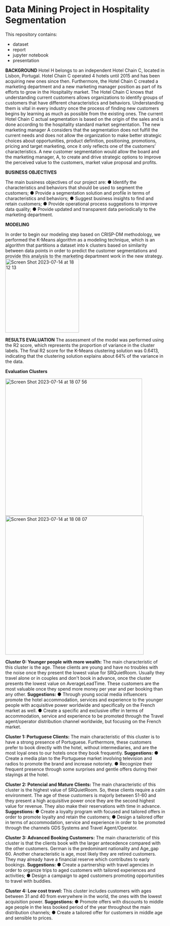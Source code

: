 # Data Mining Project in Hospitality Segmentation

This repository contains:
- dataset
- report
- jupyter notebook
- presentation


**BACKGROUND**
Hotel H belongs to an independent Hotel Chain C, located in Lisbon, Portugal. Hotel Chain C operated 4 hotels until 2015 and has been acquiring new ones since then. Furthermore, the Hotel Chain C created a marketing department and a new marketing manager position as part of its efforts to grow in the Hospitality market.
The Hotel Chain C knows that understanding current customers allows organizations to identify groups of customers that have different characteristics and behaviors. Understanding them is vital in every industry once the process of finding new customers begins by learning as much as possible from the existing ones.
The current Hotel Chain C actual segmentation is based on the origin of the sales and is done according to the hospitality standard market segmentation. The new marketing manager A considers that the segmentation does not fulfill the current needs and does not allow the organization to make better strategic choices about opportunities, product definition, positioning, promotions, pricing and target marketing, once it only reflects one of the customers’ characteristics.
A new customer segmentation would allow the board and the marketing manager, A, to create and drive strategic options to improve the perceived value to the customers, market value proposal and profits.

**BUSINESS OBJECTIVES**

The main business objectives of our project are:
● Identify the characteristics and behaviors that should be used to segment the customers;
● Provide a segmentation solution and profile in terms of characteristics and behaviors;
● Suggest business insights to find and retain customers;
● Provide operational process suggestions to improve data quality;
● Provide updated and transparent data periodically to the marketing department. 

**MODELING**

In order to begin our modeling step based on CRISP-DM methodology, we performed the K-Means algorithm as a modeling technique, which is an algorithm that partitions a dataset into k clusters based on similarity between data points in order to predict the customer segmentations and provide this analysis to the marketing department work in the new strategy.
<img width="232" alt="Screen Shot 2023-07-14 at 18 12 13" src="https://github.com/AnaOttavi/Hospitality_Segmentation/assets/86486485/2dea0e43-f658-441f-9176-8171eb344857">

**RESULTS EVALUATION**
The assessment of the model was performed using the R2 score, which represents the proportion of variance in the cluster labels. The final R2 score for the K-Means clustering solution was 0.6413, indicating that the clustering solution explains about 64% of the variance in the data.


**Evaluation Clusters**

<img width="431" alt="Screen Shot 2023-07-14 at 18 07 56" src="https://github.com/AnaOttavi/Hospitality_Segmentation/assets/86486485/c5b14a61-385c-4ae4-8641-e96041d88d07">
<img width="436" alt="Screen Shot 2023-07-14 at 18 08 07" src="https://github.com/AnaOttavi/Hospitality_Segmentation/assets/86486485/e006d6b9-aaaf-4fc9-9142-43467bde2f63">

**Cluster 0: Younger people with more wealth:**
The main characteristic of this cluster is the age. These clients are young and have no troubles with the noise once they present the lowest value for SRQuietRoom. Usually they travel alone or in couples and don't book in advance, once the cluster presents the lowest value on AverageLeadTime. These customers are the most valuable once they spend more money per year and per booking than any other.
**Suggestions:**
● Through young social media influencers promote the hotel accommodation, services and experience to the younger people with acquisitive power worldwide and specifically on the French market as well.
● Create a specific and exclusive offer in terms of accommodation, service and experience to be promoted through the Travel agent/operator distribution channel worldwide, but focusing on the French market.
 
**Cluster 1: Portuguese Clients:**
The main characteristic of this cluster is to have a strong presence of Portuguese. Furthermore, these customers prefer to book directly with the hotel, without intermediaries, and are the most loyal ones to our hotels once they book frequently.
**Suggestions:**
● Create a media plan to the Portuguese market involving television and radios to promote the brand and increase notoriety.
● Recognize their frequent presence through some surprises and gentle offers during their stayings at the hotel.

**Cluster 2: Potencial and Mature Clients:**
The main characteristic of this cluster is the highest value of SRQuietRoom. So, these clients require a calm environment. The age of these customers is majorly between 51-60 and they present a high acquisitive power once they are the second highest value for revenue. They also make their reservations with time in advance.
**Suggestions:**
● Create a loyalty program with focused and tailored offers in order to promote loyalty and retain the customers;
● Design a tailored offer in terms of accommodation, service and experience in order to be promoted through the channels GDS Systems and Travel Agent/Operator.

**Cluster 3: Advanced Booking Customers:**
The main characteristic of this cluster is that the clients book with the larger antecedence compared with the other customers. German is the predominant nationality and Age_gap 60. Another characteristic is age, most likely they are retired customers. They may already have a financial reserve which contributes to early bookings.
**Suggestions:**
● Create a partnership with travel agencies in order to organize trips to aged customers with tailored experiences and activities;
● Design a campaign to aged customers promoting opportunities to travel with buddies.

**Cluster 4: Low cost travel:**
This cluster includes customers with ages between 31 and 40 from everywhere in the world, the ones with the lowest acquisition power.
**Suggestions:**
● Promote offers with discounts to middle age people in the less booked period of the year throughout the main distribution channels;
● Create a tailored offer for customers in middle age and sensible to prices.
